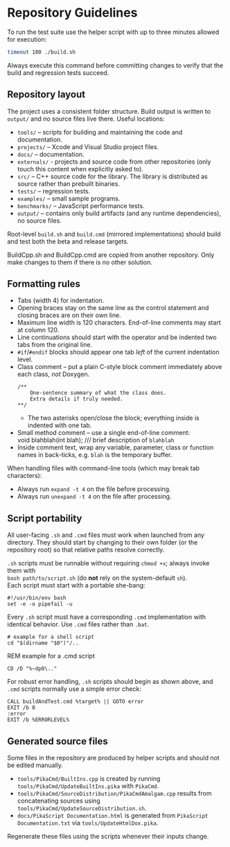 # Repository Guidelines

To run the test suite use the helper script with up to three minutes allowed for execution:

```bash
timeout 180 ./build.sh
```

Always execute this command before committing changes to verify that the build and regression tests succeed.

## Repository layout
The project uses a consistent folder structure. Build output is written to `output/` and no source files live there. Useful locations:

- `tools/` – scripts for building and maintaining the code and documentation.
- `projects/` – Xcode and Visual Studio project files.
- `docs/` – documentation.
- `externals/` - projects and source code from other repositories (only touch this content when explicitly asked to).
- `src/` – C++ source code for the library. The library is distributed as source rather than prebuilt binaries.
- `tests/` – regression tests.
- `examples/` – small sample programs.
- `benchmarks/` – JavaScript performance tests.
- `output/` – contains only build artifacts (and any runtime dependencies), no source files.

Root-level `build.sh` and `build.cmd` (mirrored implementations) should build and test both the beta and release targets.

BuildCpp.sh and BuildCpp.cmd are copied from another repository. Only make changes to them if there is no other solution.

## Formatting rules

- Tabs (width 4) for indentation.
- Opening braces stay on the same line as the control statement and closing braces are on their own line.
- Maximum line width is 120 characters. End-of-line comments may start at column 120.
- Line continuations should start with the operator and be indented two tabs from the original line.
- `#if`/`#endif` blocks should appear one tab *left* of the current indentation level.
- Class comment – put a plain C-style block comment immediately above each class, *not* Doxygen.  
	```
	/**
		One-sentence summary of what the class does.
		Extra details if truly needed.
	**/
	```
	* The two asterisks open/close the block; everything inside is indented with one tab.  
- Small method comment – use a single end-of-line comment:  
	void blahblah(int blah);	/// brief description of `blahblah`
- Inside comment text, wrap any variable, parameter, class or function names in back-ticks, e.g. `blah` is the temporary buffer.

When handling files with command-line tools (which may break tab characters):
- Always run `expand -t 4` on the file before processing.
- Always run `unexpand -t 4` on the file after processing.

## Script portability

All user-facing `.sh` and `.cmd` files must work when launched from any directory.
They should start by changing to their own folder (or the repository root) so that
relative paths resolve correctly.

`.sh` scripts must be runnable without requiring `chmod +x`; always invoke them with  
`bash path/to/script.sh` (do **not** rely on the system-default `sh`).  
Each script must start with a portable she-bang:

```
#!/usr/bin/env bash
set -e -o pipefail -u
```

Every `.sh` script must have a corresponding `.cmd` implementation with identical behavior. Use `.cmd` files rather than `.bat`.

```
# example for a shell script
cd "$(dirname "$0")"/..
```

REM example for a .cmd script  
```
CD /D "%~dp0\.."
```

For robust error handling, `.sh` scripts should begin as shown above, and `.cmd`
scripts normally use a simple error check:

```
CALL buildAndTest.cmd %target% || GOTO error
EXIT /b 0
:error
EXIT /b %ERRORLEVEL%
```

## Generated source files

Some files in the repository are produced by helper scripts and should not be edited manually.

- `tools/PikaCmd/BuiltIns.cpp` is created by running `tools/PikaCmd/UpdateBuiltIns.pika` with `PikaCmd`.
- `tools/PikaCmd/SourceDistribution/PikaCmdAmalgam.cpp` results from concatenating sources using `tools/PikaCmd/UpdateSourceDistribution.sh`.
- `docs/PikaScript Documentation.html` is generated from `PikaScript Documentation.txt` via `tools/UpdateHtmlDox.pika`.

Regenerate these files using the scripts whenever their inputs change.

